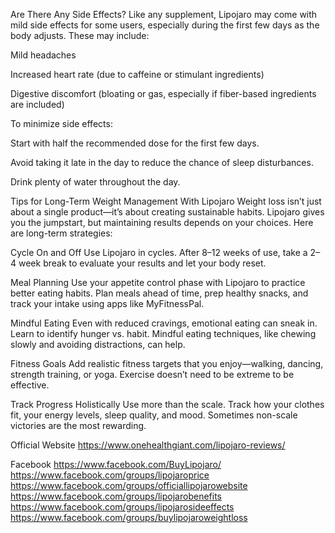 Are There Any Side Effects?
Like any supplement, Lipojaro may come with mild side effects for some users, especially during the first few days as the body adjusts. These may include:

Mild headaches

Increased heart rate (due to caffeine or stimulant ingredients)

Digestive discomfort (bloating or gas, especially if fiber-based ingredients are included)

To minimize side effects:

Start with half the recommended dose for the first few days.

Avoid taking it late in the day to reduce the chance of sleep disturbances.

Drink plenty of water throughout the day.

Tips for Long-Term Weight Management With Lipojaro
Weight loss isn’t just about a single product—it’s about creating sustainable habits. Lipojaro gives you the jumpstart, but maintaining results depends on your choices. Here are long-term strategies:

Cycle On and Off
Use Lipojaro in cycles. After 8–12 weeks of use, take a 2–4 week break to evaluate your results and let your body reset.

Meal Planning
Use your appetite control phase with Lipojaro to practice better eating habits. Plan meals ahead of time, prep healthy snacks, and track your intake using apps like MyFitnessPal.

Mindful Eating
Even with reduced cravings, emotional eating can sneak in. Learn to identify hunger vs. habit. Mindful eating techniques, like chewing slowly and avoiding distractions, can help.

Fitness Goals
Add realistic fitness targets that you enjoy—walking, dancing, strength training, or yoga. Exercise doesn’t need to be extreme to be effective.

Track Progress Holistically
Use more than the scale. Track how your clothes fit, your energy levels, sleep quality, and mood. Sometimes non-scale victories are the most rewarding.

Official Website
https://www.onehealthgiant.com/lipojaro-reviews/ 

Facebook
https://www.facebook.com/BuyLipojaro/ 
https://www.facebook.com/groups/lipojaroprice 
https://www.facebook.com/groups/officiallipojarowebsite 
https://www.facebook.com/groups/lipojarobenefits 
https://www.facebook.com/groups/lipojarosideeffects 
https://www.facebook.com/groups/buylipojaroweightloss
